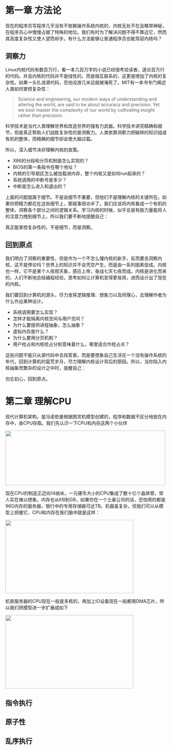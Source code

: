 # 第一章 方法论

现在的程序员写程序几乎没有不依赖操作系统内核的，内核无处不在且略带神秘，在程序员心中慢慢占据了特殊的地位。我们有时为了解决问题不得不靠近它，然而其高度复杂性又使人望而却步。有什么方法能够让普通程序员也能驾驭内核吗？

## 洞察力

Linux内核代码有数百万行，看一本几百万字的小说已经很考验读者，遑论百万行的代码。并且内核的代码并不是线性的，而是相互联系的，这更是增加了内核的复杂性。如果一头扎进源代码，恐怕没游几米远就被淹死了。MIT有一本书专门阐述人类如何掌控复杂性：

> Science and engineering, our modern ways of understanding and altering the world, are said to be about accuracy and precision. Yet we best master the complexity of our world by cultivating insight rather than precision.

科学技术是当代人类理解世界和改造世界的强有力武器。科学技术讲究精确和细节，但是真正帮助人们战胜复杂性的是洞察力。人类依靠洞察力把破碎的知识组成有机的整体，而精确的细节却会使大脑过载。

所以，深入细节决非理解内核的良策。

* X86的分段和分页机制是怎么实现的？
* BIOS的第一条指令在哪个地址？
* 内核的引导扇区怎么被加载进内存，整个内核又是如何run起来的？
* 系统调用的中断号是多少？
* 中断是怎么进入和退出的？

上面的问题就属于细节。不是说细节不重要，但他们不是理解内核的关键所在。如果你把精力都花在这些细节上，那就事倍功半了。我们应该将内核看成一个有机的整体，洞察各个部分之间的逻辑关系。学习内核的时候，似乎总是有股力量能将人的注意力拽到细节上，所以我们要不断地提醒自己：

真正能掌控复杂性的，不是细节，而是洞察。

## 回到原点

我们明白了洞察的重要性，但是作为一个不怎么懂内核的新手，反而要去洞察内核，这不是悖论吗？世界上的知识并不会凭空产生，而是由一系列因素促成。内核也一样，它不是某个人夜观天象，感应上帝，奋战七天七夜而成。内核是进化而来的，人们不断地总结编程经验，思考如何让计算机变得更易用，进而设计出了现在的内核。

我们要回到计算机的源头，尽力发挥逻辑推理、想象力以及同理心，去理解作者为什么作出某种设计。

* 系统调用要怎么实现？
* 怎样才能隔离内核空间与用户空间？
* 为什么要提供进程抽象，怎么抽象？
* 虚拟内存是什么？
* 为什么要用分页机制？
* 用户抢占和内核抢占分别意味着什么，哪里适合作抢占点？

这些问题不能只从源代码中去找答案，而是要想象自己生活在一个没有操作系统的年代，回到计算机的蛮荒岁月，尽力理解内核设计背后的原因。所以，当你陷入内核抽象而繁杂的设计之中时，提醒自己：

勿忘初心，回到原点。

# 第二章 理解CPU

现代计算机架构，是冯诺依曼根据图灵机模型创建的，程序和数据不区分地放在内存中，由CPU存取。我们先认识一下CPU和内存这两个小伙伴

<img src="http://wankai.github.io/images/cpu-memory.png" width="500" height="171" />

现在CPU的制造正迈向14纳米，一元硬币大小的CPU集成了数十亿个晶体管，常人实在难以想象。内存也从KB到GB，如果你在一个土豪公司的话，恐怕用的都是96G内存的服务器，银行中的专用存储器可达TB。机器虽复杂，但我们可以从模型上把握它，CPU和内存在我们脑中就是这样：

<img src="http://wankai.github.io/images/abstract-cpu-mem.png" width="400" height="229"/>

机房服务器的CPU现在一般是多核的，再加上IO设备现在一般都用DMA芯片，所以我们把模型进一步扩展成如下

<img src="http://wankai.github.io/images/multi-core-cpu-mem.png" width="400" height="229"/>

## 指令执行


## 原子性

## 乱序执行

